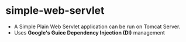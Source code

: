 # simple-web-servlet
- A Simple Plain Web Servlet application can be run on Tomcat Server.
- Uses **Google's Guice Dependency Injection (DI)** management
